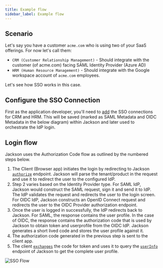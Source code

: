 ```yaml
---
title: Example flow
sidebar_label: Example flow
---
```


## Scenario

Let's say you have a customer `acme.com` who is using two of your SaaS offerings. For now let's call them:

- `CRM (Customer Relationship Management)` - Should integrate with the customer (of acme.com) facing SAML Identity Provider (Azure AD)
- `HRM (Human Resource Management)` - Should integrate with the Google workspace account of `acme.com` employees.

Let's see how SSO works in this case.

## Configure the SSO Connection

First as the application developer, you'll need to [add](./index.md#21-add-connection) the SSO connections for CRM and HRM. This will be saved (marked as SAML Metadata and OIDC Metadata in the below diagram) within Jackson and later used to orchestrate the IdP login.

## Login flow

Jackson uses the Authorization Code flow as outlined by the numbered steps below.

1. The Client (Browser app) initiates the login by redirecting to Jackson [`authorize`](./index.md#31-authorize) endpoint. Jackson will parse the tenant/product in the request and use it to redirect the user to the configured IdP.
2. Step 2 varies based on the Identity Provider type. For SAML IdP, Jackson would construct the SAML request, sign it and send it to IdP. The IdP validates the request and redirects the user to the login screen. For OIDC IdP, Jackson constructs an OpenID Connect request and redirects the user to the OIDC Provider authorization endpoint.
3. Once the user is logged in successfully, the IdP redirects back to Jackson. For SAML, the response contains the user profile. In the case of OIDC, the response contains the authorization code that is used by Jackson to obtain token and userprofile from the OIDC IdP. Jackson generates a short lived code and stores the user profile against it.
4. The authorization code generated in the previous step is sent to the client app.
5. The client [`exchanges`](./index.md#32-code-exchange) the code for token and uses it to query the [`userInfo`](./index.md#33-profile-request) endpoint of Jackson to get the complete user profile.

![SSO Flow](/images/docs/jackson/sso-flow.png)
